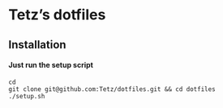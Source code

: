 # Tetz’s dotfiles

## Installation

#### Just run the setup script

```shell
cd
git clone git@github.com:Tetz/dotfiles.git && cd dotfiles 
./setup.sh
```

